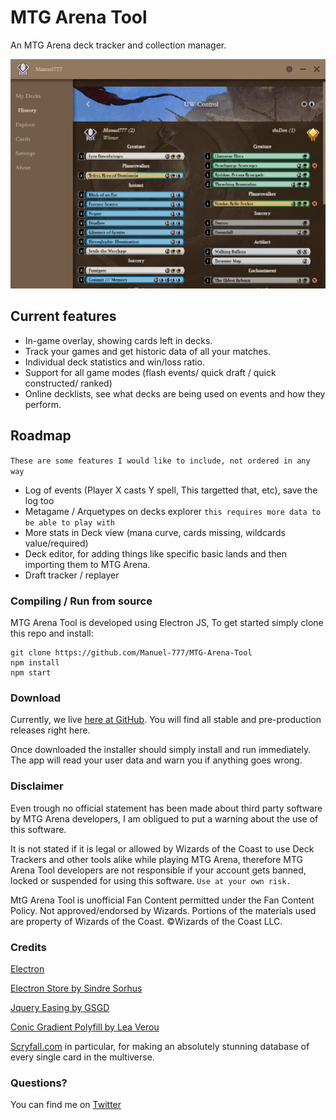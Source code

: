 # MTG Arena Tool
An MTG Arena deck tracker and collection manager.

![History Screen](/Readme/screenshot_0.png)

## Current features
- In-game overlay, showing cards left in decks.
- Track your games and get historic data of all your matches.
- Individual deck statistics and win/loss ratio.
- Support for all game modes (flash events/ quick draft / quick constructed/ ranked)
- Online decklists, see what decks are being used on events and how they perform.

## Roadmap
`These are some features I would like to include, not ordered in any way`
- Log of events (Player X casts Y spell, This targetted that, etc), save the log too
- Metagame / Arquetypes on decks explorer `this requires more data to be able to play with`
- More stats in Deck view (mana curve, cards missing, wildcards value/required) 
- Deck editor, for adding things like specific basic lands and then importing them to MTG Arena.
- Draft tracker / replayer

### Compiling / Run from source
MTG Arena Tool is developed using Electron JS, To get started simply clone this repo and install:

```
git clone https://github.com/Manuel-777/MTG-Arena-Tool
npm install
npm start
```

### Download
Currently, we live [here at GitHub](https://github.com/Manuel-777/MTG-Arena-Tool/releases). You will find all stable and pre-production releases right here.

Once downloaded the installer should simply install and run immediately. The app will read your user data and warn you if anything goes wrong.

### Disclaimer

Even trough no official statement has been made about third party software by MTG Arena developers, I am obligued to put a warning about the use of this software.

It is not stated if it is legal or allowed by Wizards of the Coast to use Deck Trackers and other tools alike while playing MTG Arena, therefore MTG Arena Tool developers are not responsible if your account gets banned, locked or suspended for using this software. `Use at your own risk.`

MtG Arena Tool is unofficial Fan Content permitted under the Fan Content Policy. Not approved/endorsed by Wizards. Portions of the materials used are property of Wizards of the Coast. ©Wizards of the Coast LLC.

### Credits
[Electron](https://electronjs.org/)

[Electron Store by Sindre Sorhus](https://github.com/sindresorhus/electron-store)

[Jquery Easing by GSGD](http://gsgd.co.uk/sandbox/jquery/easing/)

[Conic Gradient Polyfill by Lea Verou](https://leaverou.github.io/conic-gradient/)

[Scryfall.com](http://scryfall.com) in particular, for making an absolutely stunning database of every single card in the multiverse.

### Questions?
You can find me on [Twitter](https://twitter.com/MEtchegaray7)
